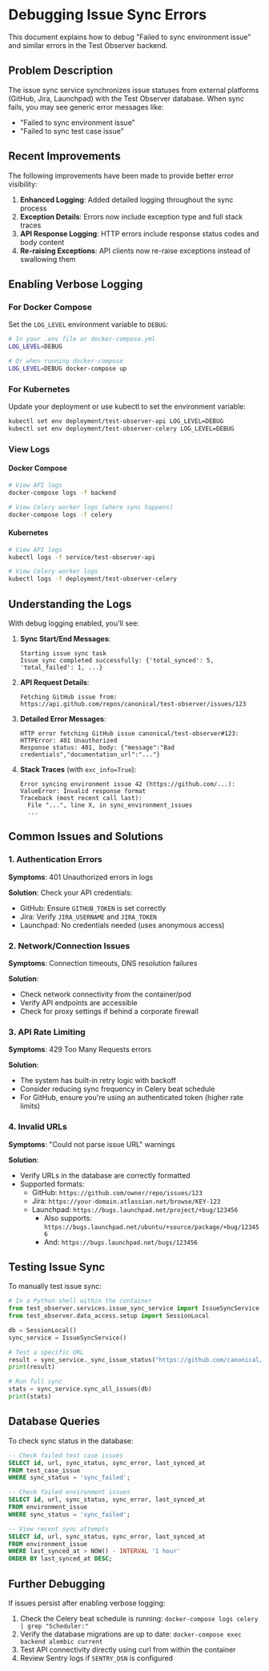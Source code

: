 # Debugging Issue Sync Errors

This document explains how to debug "Failed to sync environment issue" and similar errors in the Test Observer backend.

## Problem Description

The issue sync service synchronizes issue statuses from external platforms (GitHub, Jira, Launchpad) with the Test Observer database. When sync fails, you may see generic error messages like:
- "Failed to sync environment issue"
- "Failed to sync test case issue"

## Recent Improvements

The following improvements have been made to provide better error visibility:

1. **Enhanced Logging**: Added detailed logging throughout the sync process
2. **Exception Details**: Errors now include exception type and full stack traces
3. **API Response Logging**: HTTP errors include response status codes and body content
4. **Re-raising Exceptions**: API clients now re-raise exceptions instead of swallowing them

## Enabling Verbose Logging

### For Docker Compose

Set the `LOG_LEVEL` environment variable to `DEBUG`:

```bash
# In your .env file or docker-compose.yml
LOG_LEVEL=DEBUG

# Or when running docker-compose
LOG_LEVEL=DEBUG docker-compose up
```

### For Kubernetes

Update your deployment or use kubectl to set the environment variable:

```bash
kubectl set env deployment/test-observer-api LOG_LEVEL=DEBUG
kubectl set env deployment/test-observer-celery LOG_LEVEL=DEBUG
```

### View Logs

#### Docker Compose
```bash
# View API logs
docker-compose logs -f backend

# View Celery worker logs (where sync happens)
docker-compose logs -f celery
```

#### Kubernetes
```bash
# View API logs
kubectl logs -f service/test-observer-api

# View Celery worker logs
kubectl logs -f deployment/test-observer-celery
```

## Understanding the Logs

With debug logging enabled, you'll see:

1. **Sync Start/End Messages**:
   ```
   Starting issue sync task
   Issue sync completed successfully: {'total_synced': 5, 'total_failed': 1, ...}
   ```

2. **API Request Details**:
   ```
   Fetching GitHub issue from: https://api.github.com/repos/canonical/test-observer/issues/123
   ```

3. **Detailed Error Messages**:
   ```
   HTTP error fetching GitHub issue canonical/test-observer#123: HTTPError: 401 Unauthorized
   Response status: 401, body: {"message":"Bad credentials","documentation_url":"..."}
   ```

4. **Stack Traces** (with `exc_info=True`):
   ```
   Error syncing environment issue 42 (https://github.com/...): ValueError: Invalid response format
   Traceback (most recent call last):
     File "...", line X, in sync_environment_issues
     ...
   ```

## Common Issues and Solutions

### 1. Authentication Errors

**Symptoms**: 401 Unauthorized errors in logs

**Solution**: Check your API credentials:
- GitHub: Ensure `GITHUB_TOKEN` is set correctly
- Jira: Verify `JIRA_USERNAME` and `JIRA_TOKEN`
- Launchpad: No credentials needed (uses anonymous access)

### 2. Network/Connection Issues

**Symptoms**: Connection timeouts, DNS resolution failures

**Solution**: 
- Check network connectivity from the container/pod
- Verify API endpoints are accessible
- Check for proxy settings if behind a corporate firewall

### 3. API Rate Limiting

**Symptoms**: 429 Too Many Requests errors

**Solution**:
- The system has built-in retry logic with backoff
- Consider reducing sync frequency in Celery beat schedule
- For GitHub, ensure you're using an authenticated token (higher rate limits)

### 4. Invalid URLs

**Symptoms**: "Could not parse issue URL" warnings

**Solution**:
- Verify URLs in the database are correctly formatted
- Supported formats:
  - GitHub: `https://github.com/owner/repo/issues/123`
  - Jira: `https://your-domain.atlassian.net/browse/KEY-123`
  - Launchpad: `https://bugs.launchpad.net/project/+bug/123456`
    - Also supports: `https://bugs.launchpad.net/ubuntu/+source/package/+bug/123456`
    - And: `https://bugs.launchpad.net/bugs/123456`

## Testing Issue Sync

To manually test issue sync:

```python
# In a Python shell within the container
from test_observer.services.issue_sync_service import IssueSyncService
from test_observer.data_access.setup import SessionLocal

db = SessionLocal()
sync_service = IssueSyncService()

# Test a specific URL
result = sync_service._sync_issue_status("https://github.com/canonical/test-observer/issues/1")
print(result)

# Run full sync
stats = sync_service.sync_all_issues(db)
print(stats)
```

## Database Queries

To check sync status in the database:

```sql
-- Check failed test case issues
SELECT id, url, sync_status, sync_error, last_synced_at 
FROM test_case_issue 
WHERE sync_status = 'sync_failed';

-- Check failed environment issues
SELECT id, url, sync_status, sync_error, last_synced_at 
FROM environment_issue 
WHERE sync_status = 'sync_failed';

-- View recent sync attempts
SELECT id, url, sync_status, sync_error, last_synced_at 
FROM environment_issue 
WHERE last_synced_at > NOW() - INTERVAL '1 hour'
ORDER BY last_synced_at DESC;
```

## Further Debugging

If issues persist after enabling verbose logging:

1. Check the Celery beat schedule is running: `docker-compose logs celery | grep "Scheduler:"`
2. Verify the database migrations are up to date: `docker-compose exec backend alembic current`
3. Test API connectivity directly using curl from within the container
4. Review Sentry logs if `SENTRY_DSN` is configured